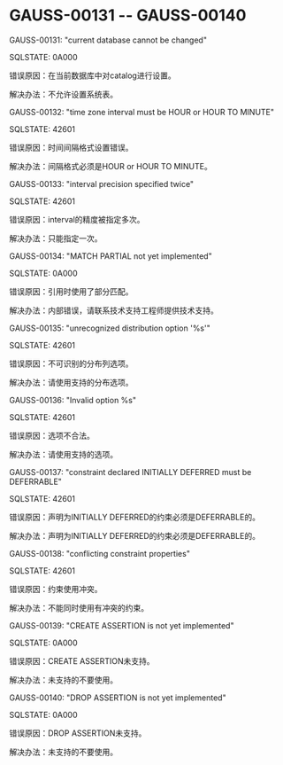 # GAUSS-00131 -- GAUSS-00140<a name="ZH-CN_TOPIC_0302073493"></a>

GAUSS-00131: "current database cannot be changed"

SQLSTATE: 0A000

错误原因：在当前数据库中对catalog进行设置。

解决办法：不允许设置系统表。

GAUSS-00132: "time zone interval must be HOUR or HOUR TO MINUTE"

SQLSTATE: 42601

错误原因：时间间隔格式设置错误。

解决办法：间隔格式必须是HOUR or HOUR TO MINUTE。

GAUSS-00133: "interval precision specified twice"

SQLSTATE: 42601

错误原因：interval的精度被指定多次。

解决办法：只能指定一次。

GAUSS-00134: "MATCH PARTIAL not yet implemented"

SQLSTATE: 0A000

错误原因：引用时使用了部分匹配。

解决办法：内部错误，请联系技术支持工程师提供技术支持。

GAUSS-00135: "unrecognized distribution option '%s'"

SQLSTATE: 42601

错误原因：不可识别的分布列选项。

解决办法：请使用支持的分布选项。

GAUSS-00136: "Invalid option %s"

SQLSTATE: 42601

错误原因：选项不合法。

解决办法：请使用支持的选项。

GAUSS-00137: "constraint declared INITIALLY DEFERRED must be DEFERRABLE"

SQLSTATE: 42601

错误原因：声明为INITIALLY DEFERRED的约束必须是DEFERRABLE的。

解决办法：声明为INITIALLY DEFERRED的约束必须是DEFERRABLE的。

GAUSS-00138: "conflicting constraint properties"

SQLSTATE: 42601

错误原因：约束使用冲突。

解决办法：不能同时使用有冲突的约束。

GAUSS-00139: "CREATE ASSERTION is not yet implemented"

SQLSTATE: 0A000

错误原因：CREATE ASSERTION未支持。

解决办法：未支持的不要使用。

GAUSS-00140: "DROP ASSERTION is not yet implemented"

SQLSTATE: 0A000

错误原因：DROP ASSERTION未支持。

解决办法：未支持的不要使用。

